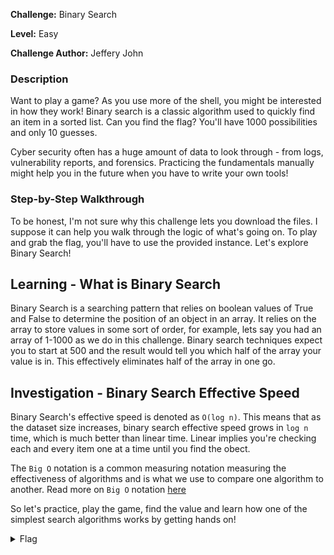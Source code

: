 **Challenge:** Binary Search

**Level:** Easy

**Challenge Author:** Jeffery John

### Description

Want to play a game? As you use more of the shell, you might be interested in how they work! Binary search is a classic algorithm used to quickly find an item in a sorted list. Can you find the flag? You'll have 1000 possibilities and only 10 guesses.

Cyber security often has a huge amount of data to look through - from logs, vulnerability reports, and forensics. Practicing the fundamentals manually might help you in the future when you have to write your own tools!

### Step-by-Step Walkthrough
To be honest, I'm not sure why this challenge lets you download the files. I suppose it can help you walk through the logic of what's going on. To play and grab the flag, you'll have to use the provided instance. Let's explore Binary Search!

## Learning - What is Binary Search
Binary Search is a searching pattern that relies on boolean values of True and False to determine the position of an object in an array. It relies on the array to store values in some sort of order, for example, lets say you had an array of 1-1000 as we do in this challenge. Binary search techniques expect you to start at 500 and the result would tell you which half of the array your value is in. This effectively eliminates half of the array in one go. 


## Investigation - Binary Search Effective Speed
Binary Search's effective speed is denoted as `O(log n)`. This means that as the dataset size increases, binary search effective speed grows in `log n` time, which is much better than linear time. Linear implies you're checking each and every item one at a time until you find the obect.

The `Big O` notation is a common measuring notation measuring the effectiveness of algorithms and is what we use to compare one algorithm to another. Read more on `Big O` notation [here](https://en.wikipedia.org/wiki/Big_O_notation)
 

So let's practice, play the game, find the value and learn how one of the simplest search algorithms works by getting hands on!

<details><summary>Flag</summary>
    <pre>
    picoCTF{g00d_gu355_bee04a2a}
    </pre>
   </details>